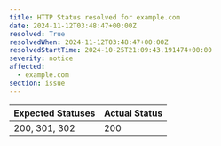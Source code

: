 ```yaml
---
title: HTTP Status resolved for example.com
date: 2024-11-12T03:48:47+00:00Z
resolved: True
resolvedWhen: 2024-11-12T03:48:47+00:00Z
resolvedStartTime: 2024-10-25T21:09:43.191474+00:00
severity: notice
affected:
  - example.com
section: issue
---
```


| Expected Statuses | Actual Status  |
|-------------------|----------------|
| 200, 301, 302 | 200 |
